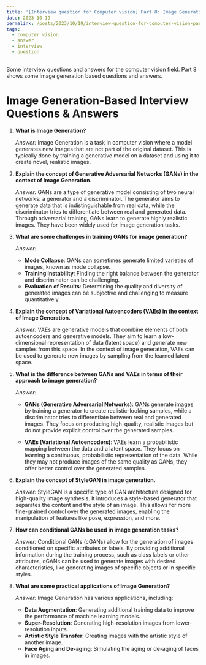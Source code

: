 ```yaml
---
title: '[Interview question for Computer vision] Part 8: Image Generation-Based Interview Questions & Answers'
date: 2023-10-19
permalink: /posts/2023/10/19/interview-question-for-computer-vision-part-8-image-generation-based-questions/
tags:
  - computer vision
  - answer
  - interview
  - question
---
```


Some interview questions and answers for the computer vision field. Part 8 shows some image generation based questions and answers.

Image Generation-Based Interview Questions & Answers
======

1. **What is Image Generation?**

   *Answer:* Image Generation is a task in computer vision where a model generates new images that are not part of the original dataset. This is typically done by training a generative model on a dataset and using it to create novel, realistic images.

2. **Explain the concept of Generative Adversarial Networks (GANs) in the context of Image Generation.**

   *Answer:* GANs are a type of generative model consisting of two neural networks: a generator and a discriminator. The generator aims to generate data that is indistinguishable from real data, while the discriminator tries to differentiate between real and generated data. Through adversarial training, GANs learn to generate highly realistic images. They have been widely used for image generation tasks.

3. **What are some challenges in training GANs for image generation?**

   *Answer:* 
   - **Mode Collapse**: GANs can sometimes generate limited varieties of images, known as mode collapse.
   - **Training Instability**: Finding the right balance between the generator and discriminator can be challenging.
   - **Evaluation of Results**: Determining the quality and diversity of generated images can be subjective and challenging to measure quantitatively.

4. **Explain the concept of Variational Autoencoders (VAEs) in the context of Image Generation.**

   *Answer:* VAEs are generative models that combine elements of both autoencoders and generative models. They aim to learn a low-dimensional representation of data (latent space) and generate new samples from this space. In the context of image generation, VAEs can be used to generate new images by sampling from the learned latent space.

5. **What is the difference between GANs and VAEs in terms of their approach to image generation?**

   *Answer:* 
   - **GANs (Generative Adversarial Networks)**: GANs generate images by training a generator to create realistic-looking samples, while a discriminator tries to differentiate between real and generated images. They focus on producing high-quality, realistic images but do not provide explicit control over the generated samples.

   - **VAEs (Variational Autoencoders)**: VAEs learn a probabilistic mapping between the data and a latent space. They focus on learning a continuous, probabilistic representation of the data. While they may not produce images of the same quality as GANs, they offer better control over the generated samples.

6. **Explain the concept of StyleGAN in image generation.**

   *Answer:* StyleGAN is a specific type of GAN architecture designed for high-quality image synthesis. It introduces a style-based generator that separates the content and the style of an image. This allows for more fine-grained control over the generated images, enabling the manipulation of features like pose, expression, and more.

7. **How can conditional GANs be used in image generation tasks?**

   *Answer:* Conditional GANs (cGANs) allow for the generation of images conditioned on specific attributes or labels. By providing additional information during the training process, such as class labels or other attributes, cGANs can be used to generate images with desired characteristics, like generating images of specific objects or in specific styles.

8. **What are some practical applications of Image Generation?**

   *Answer:* Image Generation has various applications, including:

   - **Data Augmentation**: Generating additional training data to improve the performance of machine learning models.
   - **Super-Resolution**: Generating high-resolution images from lower-resolution inputs.
   - **Artistic Style Transfer**: Creating images with the artistic style of another image.
   - **Face Aging and De-aging**: Simulating the aging or de-aging of faces in images.







